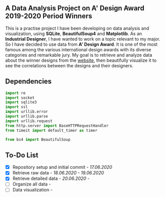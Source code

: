 ## A Data Analysis Project on A' Design Award 2019-2020 Period Winners
This is a practise project I have been developing on data analysis and visualization, using **SQLite**, **BeautifulSoup4** and **Matplotlib**. 
As an **Industrial Designer**, I have wanted to work on a topic relevant to my major. So I have decided to use data from **A' Design Award**. It is one of the most famous among the various international design awards with its diverse categories and remarkable jury. My goal is to retrieve and analyze data about the winner designs from the [website](https://competition.adesignaward.com/winners.php), then beautifully visualize it to see the correlations between the designs and their designers.

## Dependencies
```python
import re
import socket
import sqlite3
import ssl
import urllib.error
import urllib.parse
import urllib.request
from http.server import BaseHTTPRequestHandler
from timeit import default_timer as timer

from bs4 import BeautifulSoup
```

## To-Do List
- [x] Repository setup and initial commit - *17.06.2020*
- [x] Retrieve raw data - *18.06.2020 - 19.06.2020*
- [x] Retrieve detailed data - *20.06.2020 -*
- [ ] Organize all data - 
- [ ] Data visualization - 
